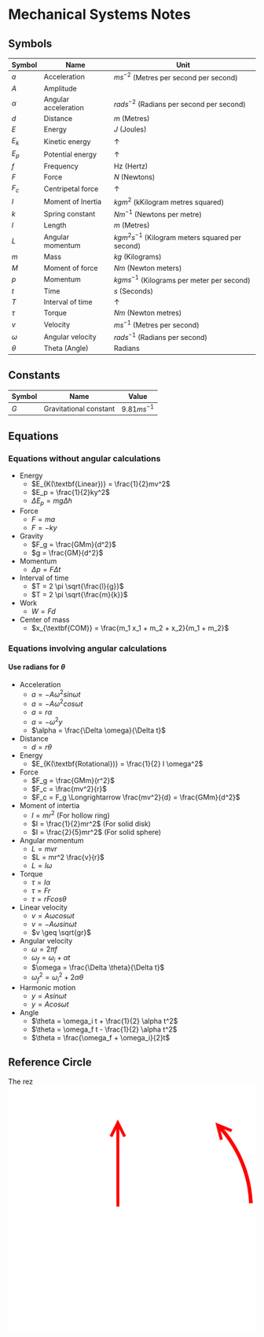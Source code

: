 # Mechanical Systems Notes
## Symbols
|Symbol|Name|Unit|
|---|---|---|
|$a$|Acceleration|$ms^{-2}$ (Metres per second per second)|
|$A$|Amplitude||
|$\alpha$|Angular acceleration|$rads^{-2}$ (Radians per second per second)|
|$d$|Distance|$m$ (Metres)|
|$E$|Energy|$J$ (Joules)|
|$E_k$|Kinetic energy|&uarr;
|$E_p$|Potential energy|&uarr;
|$f$|Frequency|Hz (Hertz)|
|$F$|Force|$N$ (Newtons)|
|$F_c$|Centripetal force| &uarr;
|$I$|Moment of Inertia|$kgm^2$ (kKilogram metres squared)|
|$k$|Spring constant|$Nm^{-1}$ (Newtons per metre)|
|$l$|Length|$m$ (Metres)|
|$L$|Angular momentum|$kgm^2s^{-1}$ (Kilogram meters squared per second)|
|$m$|Mass|$kg$ (Kilograms)|
|$M$|Moment of force|$Nm$ (Newton meters)|
|$p$|Momentum|$kgms^{-1}$ (Kilograms per meter per second)|
|$t$|Time|$s$ (Seconds)|
|$T$|Interval of time|&uarr;
|$\tau$|Torque|$Nm$ (Newton metres)|
|$v$|Velocity|$ms^{-1}$ (Metres per second)|
|$\omega$|Angular velocity|$rads^{-1}$ (Radians per second)|
|$\theta$|Theta (Angle)|Radians|




## Constants
|Symbol|Name|Value|
|---|---|---|
|$G$|Gravitational constant|$9.81ms^{-1}$|


## Equations
### Equations without angular calculations
- Energy
	- $E_{K(\textbf{Linear})} = \frac{1}{2}mv^2$
	- $E_p = \frac{1}{2}ky^2$
	- $\Delta E_p = mg \Delta h$
- Force
	- $F = ma$
	- $F = -ky$
- Gravity
	- $F_g = \frac{GMm}{d^2}$
	- $g = \frac{GM}{d^2}$
- Momentum
	- $\Delta p = F \Delta t$
- Interval of time
	- $T = 2 \pi \sqrt{\frac{l}{g}}$
	- $T = 2 \pi \sqrt{\frac{m}{k}}$
- Work
	- $W = Fd$
- Center of mass
	- $x_{\textbf{COM}} = \frac{m_1 x_1 + m_2 + x_2}{m_1 + m_2}$

### Equations involving angular calculations
#### Use radians for $\theta$
- Acceleration
	- $a = -A \omega^2 sin \omega t$
	- $a = -A \omega^2 cos \omega t$
	- $a = r \alpha$
	- $a = - \omega^2 y$
	- $\alpha = \frac{\Delta \omega}{\Delta t}$
- Distance
	- $d = r\theta$
- Energy
	- $E_{K(\textbf{Rotational})} = \frac{1}{2} I \omega^2$
- Force
	- $F_g = \frac{GMm}{r^2}$
	- $F_c = \frac{mv^2}{r}$
	- $F_c = F_g \Longrightarrow \frac{mv^2}{d} = \frac{GMm}{d^2}$
- Moment of intertia
	- $I = mr^2$ (For hollow ring)
	- $I = \frac{1}{2}mr^2$ (For solid disk)
	- $I = \frac{2}{5}mr^2$ (For solid sphere)
- Angular momentum
	- $L = mvr$
	- $L = mr^2 \frac{v}{r}$
	- $L = I \omega$
- Torque
	- $\tau = I\alpha$
	- $\tau = Fr$
	- $\tau = r F cos \theta$
- Linear velocity
	- $v = A \omega cos \omega t$
	- $v = -A \omega sin \omega t$
	- $v \geq \sqrt{gr}$
- Angular velocity
	- $\omega = 2 \pi f$
	- $\omega_f = \omega_i + \alpha t$
	- $\omega = \frac{\Delta \theta}{\Delta t}$
	- $\omega_f^2 = \omega_i^2 + 2 \alpha \theta$
- Harmonic motion
	- $y = A sin \omega t$
	- $y = A cos \omega t$
- Angle
	- $\theta = \omega_i t + \frac{1}{2} \alpha t^2$
	- $\theta = \omega_f t - \frac{1}{2} \alpha t^2$
	- $\theta = \frac{\omega_f + \omega_i}{2}t$
## Reference Circle
The rez
![](assets/reference_circle/preview.png)

